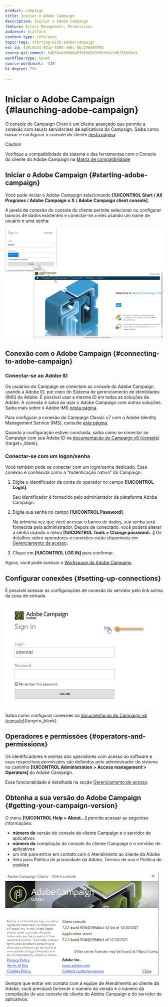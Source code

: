 ```yaml
---
product: campaign
title: Iniciar o Adobe Campaign
description: Iniciar o Adobe Campaign
feature: Access Management, Permissions
audience: platform
content-type: reference
topic-tags: starting-with-adobe-campaign
exl-id: 4d9c5b24-83a2-4495-a56c-5bc376d69703
source-git-commit: b4059e43d98643f0f8b5b3f68f03e10b755e8ba3
workflow-type: tm+mt
source-wordcount: '428'
ht-degree: 79%

---
```


# Iniciar o Adobe Campaign {#launching-adobe-campaign}

O console do Campaign Client é um cliente avançado que permite a conexão com seu(s) servidor(es) de aplicativos do Campaign. Saiba como baixar e configurar o console do cliente [nesta página](../../installation/using/installing-the-client-console.md).

>[!CAUTION]
>
>Verifique a compatibilidade do sistema e das ferramentas com o Console do cliente do Adobe Campaign na [Matriz de compatibilidade](../../rn/using/compatibility-matrix.md#ClientConsoleoperatingsystems)

## Iniciar o Adobe Campaign {#starting-adobe-campaign}

Você pode iniciar o Adobe Campaign selecionando **[!UICONTROL Start / All Programs / Adobe Campaign v.X / Adobe Campaign client console]**.

A janela de conexão do console do cliente permite selecionar ou configurar bancos de dados existentes e conectar-se a eles usando um nome de usuário e uma senha:

![](assets/acc-logon.png)

## Conexão com o Adobe Campaign {#connecting-to-adobe-campaign}

### Conectar-se ao Adobe ID

Os usuários do Campaign se conectam ao console do Adobe Campaign usando a Adobe ID, por meio do Sistema de gerenciamento de identidades (IMS) da Adobe. É possível usar a mesma ID em todas as soluções da Adobe. A conexão é salva ao usar o Adobe Campaign com outras soluções. Saiba mais sobre o Adobe IMS [nesta página](https://helpx.adobe.com/br/enterprise/using/identity.html).

Para configurar a conexão do Campaign Classic v7 com o Adobe Identity Management Service (IMS), consulte [esta página](../../integrations/using/about-adobe-id.md).

Quando a configuração estiver concluída, saiba como se conectar ao Campaign com sua Adobe ID na [documentação do Campaign v8 (console)](https://experienceleague.adobe.com/pt-br/docs/campaign/campaign-v8/new/connect){target=_blank}.


### Conectar-se com um logon/senha

Você também pode se conectar com um login/senha dedicado. Essa conexão é conhecida como a &quot;Autenticação nativa&quot; do Campaign:

1. Digite o identificador da conta do operador no campo **[!UICONTROL Login]**.

   Seu identificador é fornecido pelo administrador da plataforma Adobe Campaign.

1. Digite sua senha no campo **[!UICONTROL Password]**.

   Na primeira vez que você acessar o banco de dados, sua senha será fornecida pelo administrador. Depois de conectado, você poderá alterar a senha usando o menu **[!UICONTROL Tools > Change password...]** Os detalhes sobre operadores e conexões estão disponíveis em [Gerenciamento de acesso](../../platform/using/access-management.md).

1. Clique em **[!UICONTROL LOG IN]** para confirmar.

Agora, você pode acessar o [Workspace do Adobe Campaign](../../platform/using/adobe-campaign-workspace.md).

## Configurar conexões {#setting-up-connections}

É possível acessar as configurações de conexão do servidor pelo link acima da zona de entrada.

![](assets/s_ncs_user_connections_management.png)

Saiba como configurar conexões na [documentação do Campaign v8 (console)](https://experienceleague.adobe.com/pt-br/docs/campaign/campaign-v8/new/connect#create-your-connection){target=_blank}.

## Operadores e permissões {#operators-and-permissions}

Os identificadores e senhas dos operadores com acesso ao software e suas respectivas permissões são definidos pelo administrador do sistema no caminho **[!UICONTROL Administration > Access management > Operators]** do Adobe Campaign.

Essa funcionalidade é detalhada na seção [Gerenciamento de acesso](../../platform/using/access-management.md).

## Obtenha a sua versão do Adobe Campaign {#getting-your-campaign-version}

O menu **[!UICONTROL Help > About...]** permite acessar as seguintes informações:

* **número de** versão do console do cliente Campaign e o servidor de aplicativos
* **número da** compilação do console do cliente Campaign e o servidor de aplicativos
* um link para entrar em contato com o Atendimento ao cliente da Adobe
* links para Política de privacidade da Adobe, Termos de uso e Política de cookies

![](assets/about-acc.png)

Sempre que entrar em contato com a equipe de Atendimento ao cliente da Adobe, você precisará fornecer o número da versão e o número da compilação do seu console de cliente do Adobe Campaign e do servidor de aplicativos.

